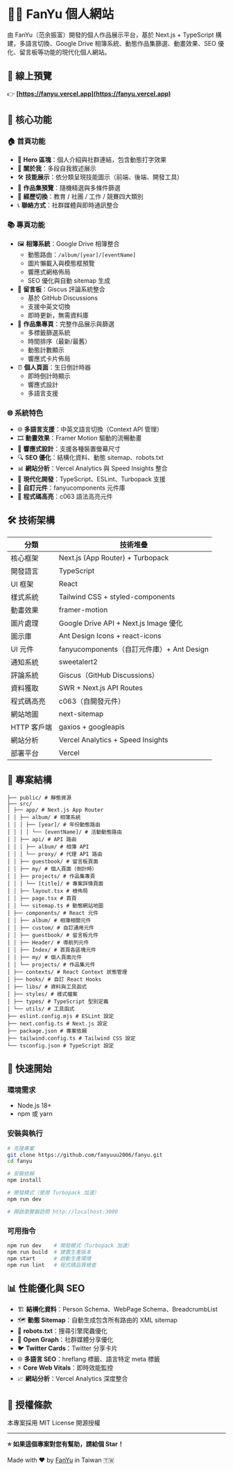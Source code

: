 # 🧑‍💻 FanYu 個人網站

由 FanYu（范余振富）開發的個人作品展示平台，基於 Next.js + TypeScript 構建，多語言切換、Google Drive 相簿系統、動態作品集篩選、動畫效果、SEO 優化、留言板等功能的現代化個人網站。

## 🔗 線上預覽

👉 **[https://fanyu.vercel.app](https://fanyu.vercel.app)**

## 🎯 核心功能

### 🏠 首頁功能

- 🚀 **Hero 區塊**：個人介紹與社群連結，包含動態打字效果
- 🙋 **關於我**：多段自我敘述展示
- 🛠 **技能展示**：依分類呈現技能圖示（前端、後端、開發工具）
- 🎨 **作品集預覽**：隨機精選與多條件篩選
- 🧭 **經歷切換**：教育 / 社團 / 工作 / 競賽四大類別
- 📞 **聯絡方式**：社群媒體與即時通訊整合

### 📚 專頁功能

- 🖼 **相簿系統**：Google Drive 相簿整合
  - 動態路由：`/album/[year]/[eventName]`
  - 圖片懶載入與模態框預覽
  - 響應式網格佈局
  - SEO 優化與自動 sitemap 生成
- 📝 **留言板**：Giscus 評論系統整合
  - 基於 GitHub Discussions
  - 支援中英文切換
  - 即時更新，無需資料庫
- 🎯 **作品集專頁**：完整作品展示與篩選
  - 多標籤篩選系統
  - 時間排序（最新/最舊）
  - 動態計數顯示
  - 響應式卡片佈局
- ⏰ **個人頁面**：生日倒計時器
  - 即時倒計時顯示
  - 響應式設計
  - 多語言支援

### 🌐 系統特色

- 🌐 **多語言支援**：中英文語言切換（Context API 管理）
- 🎞 **動畫效果**：Framer Motion 驅動的流暢動畫
- 📱 **響應式設計**：支援各種裝置螢幕尺寸
- 🔍 **SEO 優化**：結構化資料、動態 sitemap、robots.txt
- 📊 **網站分析**：Vercel Analytics 與 Speed Insights 整合
- 🚀 **現代化開發**：TypeScript、ESLint、Turbopack 支援
- 🎨 **自訂元件**：fanyucomponents 元件庫
- 🌟 **程式碼高亮**：c063 語法高亮元件

## 🛠 技術架構

| 分類        | 技術堆疊                                  |
| ----------- | ----------------------------------------- |
| 核心框架    | Next.js (App Router) + Turbopack          |
| 開發語言    | TypeScript                                |
| UI 框架     | React                                     |
| 樣式系統    | Tailwind CSS + styled-components          |
| 動畫效果    | framer-motion                             |
| 圖片處理    | Google Drive API + Next.js Image 優化     |
| 圖示庫      | Ant Design Icons + react-icons            |
| UI 元件     | fanyucomponents（自訂元件庫）+ Ant Design |
| 通知系統    | sweetalert2                               |
| 評論系統    | Giscus（GitHub Discussions）              |
| 資料獲取    | SWR + Next.js API Routes                  |
| 程式碼高亮  | c063（自開發元件）                        |
| 網站地圖    | next-sitemap                              |
| HTTP 客戶端 | gaxios + googleapis                       |
| 網站分析    | Vercel Analytics + Speed Insights         |
| 部署平台    | Vercel                                    |

## 📁 專案結構

```plaintext
├── public/ # 靜態資源
├── src/
│ ├── app/ # Next.js App Router
│ │ ├── album/ # 相簿系統
│ │ │ ├── [year]/ # 年份動態路由
│ │ │ │ └── [eventName]/ # 活動動態路由
│ │ ├── api/ # API 路由
│ │ │ ├── album/ # 相簿 API
│ │ │ └── proxy/ # 代理 API 路由
│ │ ├── guestbook/ # 留言板頁面
│ │ ├── my/ # 個人頁面（倒計時）
│ │ ├── projects/ # 作品集專頁
│ │ │ └── [title]/ # 專案詳情頁面
│ │ ├── layout.tsx # 根佈局
│ │ ├── page.tsx # 首頁
│ │ └── sitemap.ts # 動態網站地圖
│ ├── components/ # React 元件
│ │ ├── album/ # 相簿相關元件
│ │ ├── custom/ # 自訂通用元件
│ │ ├── guestbook/ # 留言板元件
│ │ ├── Header/ # 導航列元件
│ │ ├── Index/ # 首頁各區塊元件
│ │ ├── my/ # 個人頁面元件
│ │ └── projects/ # 作品集元件
│ ├── contexts/ # React Context 狀態管理
│ ├── hooks/ # 自訂 React Hooks
│ ├── libs/ # 資料與工具函式
│ ├── styles/ # 樣式檔案
│ ├── types/ # TypeScript 型別定義
│ └── utils/ # 工具函式
├── eslint.config.mjs # ESLint 設定
├── next.config.ts # Next.js 設定
├── package.json # 專案依賴
├── tailwind.config.ts # Tailwind CSS 設定
└── tsconfig.json # TypeScript 設定
```

## 🚀 快速開始

### 環境需求

- Node.js 18+
- npm 或 yarn

### 安裝與執行

```bash
# 克隆專案
git clone https://github.com/fanyuuu2006/fanyu.git
cd fanyu

# 安裝依賴
npm install

# 開發模式（使用 Turbopack 加速）
npm run dev

# 開啟瀏覽器訪問 http://localhost:3000
```

### 可用指令

```bash
npm run dev    # 開發模式（Turbopack 加速）
npm run build  # 建置生產版本
npm start      # 啟動生產環境
npm run lint   # 程式碼品質檢查
```

## 📊 性能優化與 SEO

- 🏗️ **結構化資料**：Person Schema、WebPage Schema、BreadcrumbList
- 🗺️ **動態 Sitemap**：自動生成包含所有路由的 XML sitemap
- 🤖 **robots.txt**：搜尋引擎爬蟲優化
- 📱 **Open Graph**：社群媒體分享優化
- 🐦 **Twitter Cards**：Twitter 分享卡片
- 🌐 **多語言 SEO**：hreflang 標籤、語言特定 meta 標籤
- ⚡ **Core Web Vitals**：即時效能監控
- 📈 **網站分析**：Vercel Analytics 深度整合

## 📜 授權條款

本專案採用 MIT License 開源授權

---

**⭐ 如果這個專案對您有幫助，請給個 Star！**

Made with ❤️ by [FanYu](https://fanyu.vercel.app) in Taiwan 🇹🇼

